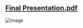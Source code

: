## [Final Presentation.pdf](https://github.com/arnavbangaria/data-analytics-projects/files/13792347/Final.Presentation.pdf)
![image](https://github.com/arnavbangaria/data-analytics-projects/assets/98005484/207edf52-3f6e-4174-8dc4-dfb397615c11)
